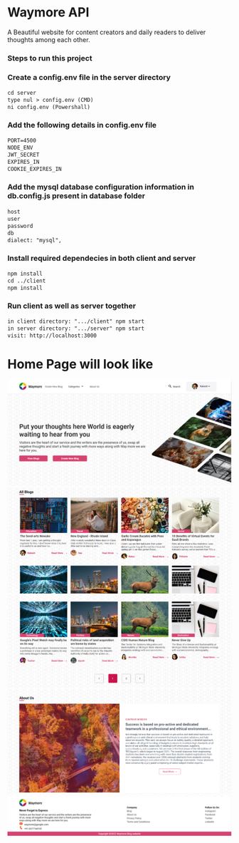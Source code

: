 # Waymore API
A Beautiful website for content creators and daily readers to deliver thoughts among each other.

### Steps to run this project

### Create a config.env file in the server directory
```
cd server
type nul > config.env (CMD)
ni config.env (Powershall)
```

### Add the following details in config.env file
```
PORT=4500
NODE_ENV
JWT_SECRET
EXPIRES_IN
COOKIE_EXPIRES_IN
```

### Add the mysql database configuration information in db.config.js present in database folder
```
host
user
password
db
dialect: "mysql",
```

### Install required dependecies in both client and server
```
npm install
cd ../client
npm install
```

### Run client as well as server together
```
in client directory: ".../client" npm start
in server directory: ".../server" npm start
visit: http://localhost:3000
```

# Home Page will look like
![Header](./imgs/img-header.PNG)
![Blogs-1](./imgs/blogs.PNG)
![Blogs-2](./imgs/blogs-2.PNG)
![About_Company](./imgs/about-us.PNG)
![Footer](./imgs/footer.PNG)